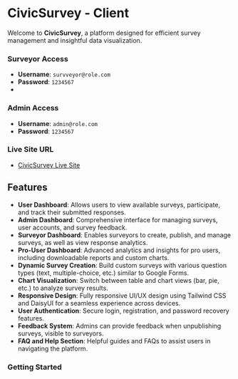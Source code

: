 # CivicSurvey - Client

Welcome to **CivicSurvey**, a platform designed for efficient survey management and insightful data visualization.

### Surveyor Access
- **Username**: `survveyor@role.com`
- **Password**: `1234567`
- 
### Admin Access
- **Username**: `admin@role.com`
- **Password**: `1234567`
  

### Live Site URL
- [CivicSurvey Live Site](https://b9a12-client-side-e171a.web.app)

## Features
- **User Dashboard**: Allows users to view available surveys, participate, and track their submitted responses.
- **Admin Dashboard**: Comprehensive interface for managing surveys, user accounts, and survey feedback.
- **Surveyor Dashboard**: Enables surveyors to create, publish, and manage surveys, as well as view response analytics.
- **Pro-User Dashboard**: Advanced analytics and insights for pro users, including downloadable reports and custom charts.
- **Dynamic Survey Creation**: Build custom surveys with various question types (text, multiple-choice, etc.) similar to Google Forms.
- **Chart Visualization**: Switch between table and chart views (bar, pie, etc.) to analyze survey results.
- **Responsive Design**: Fully responsive UI/UX design using Tailwind CSS and DaisyUI for a seamless experience across devices.
- **User Authentication**: Secure login, registration, and password recovery features.
- **Feedback System**: Admins can provide feedback when unpublishing surveys, visible to surveyors.
- **FAQ and Help Section**: Helpful guides and FAQs to assist users in navigating the platform.

### Getting Started
